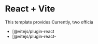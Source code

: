 # React + Vite

This template provides 
Currently, two officia

- [@vitejs/plugin-react
- [@vitejs/plugin-react-
